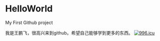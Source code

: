# HelloWorld
My First Github project

我是王鹏飞，很高兴来到github。希望自己能够学到更多的东西。
<a href="https://996.icu"><img src="https://img.shields.io/badge/link-996.icu-red.svg" alt="996.icu" /></a>
